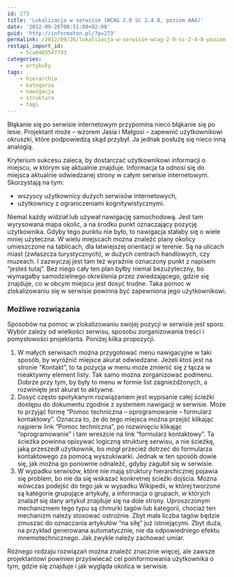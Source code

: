```yaml
---
id: 273
title: 'Lokalizacja w serwisie (WCAG 2.0 SC 2.4.8, poziom AAA)'
date: '2012-09-26T08:51:00+02:00'
guid: 'http://informaton.pl/?p=273'
permalink: /2012/09/26/lokalizacja-w-serwisie-wcag-2-0-sc-2-4-8-poziom-aaa/
restapi_import_id:
    - 5ca8405547793
categories:
    - artykuły
tags:
    - hierarchia
    - kategorie
    - nawigacja
    - struktura
    - tagi
---
```


Błąkanie się po serwisie internetowym przypomina nieco błąkanie się po lesie. Projektant może – wzorem Jasia i Małgosi – zapewnić użytkownikowi okruszki, które podpowiedzą skąd przybył. Ja jednak posłużę się nieco inną analogią.

Kryterium sukcesu zaleca, by dostarczać użytkownikowi informacji o miejscu, w którym się aktualnie znajduje. Informacja ta odnosi się do miejsca aktualnie odwiedzanej strony w całym serwisie internetowym. Skorzystają na tym:

- wszyscy użytkownicy dużych serwisów internetowych,
- użytkownicy z ograniczeniami kognitywistycznymi.

Niemal każdy widział lub używał nawigację samochodową. Jest tam wyrysowana mapa okolic, a na środku punkt oznaczający pozycję użytkownika. Gdyby tego punktu nie było, to nawigacja stałaby się o wiele mniej użyteczna. W wielu miejscach można znaleźć plany okolicy umieszczone na tablicach, dla łatwiejszej orientacji w terenie. Są na ulicach miast (zwłaszcza turystycznych), w dużych centrach handlowych, czy muzeach. I zazwyczaj jest tam też wyraźnie oznaczony punkt z napisem “jesteś tutaj”. Bez niego cały ten plan byłby niemal bezużyteczny, bo wymagałby samodzielnego określenia przez zwiedzającego, gdzie się znajduje, co w obcym miejscu jest dosyć trudne. Taka pomoc w zlokalizowaniu się w serwisie powinna być zapewniona jego użytkownikowi.

### Możliwe rozwiązania

Sposobów na pomoc w zlokalizowaniu swojej pozycji w serwisie jest sporo. Wybór zależy od wielkości serwisu, sposobu zorganizowania treści i pomysłowości projektanta. Poniżej kilka propozycji.

1. W małych serwisach można przygotować menu nawigacyjne w taki sposób, by wyróżnić miejsce akurat odwiedzane. Jeżeli ktoś jest na stronie “Kontakt”, to ta pozycja w menu może zmienić się z łącza w nieaktywny element listy. Tak samo można zorganizować podmenu. Dobrze przy tym, by były to menu w formie list zagnieżdżonych, a rozwinięte jest akurat to aktywne.
2. Dosyć często spotykanym rozwiązaniem jest wypisanie całej ścieżki dostępu do dokumentu zgodnie z systemem nawigacji w serwisie. Może to przyjąć formę “Pomoc techniczna – oprogramowanie – formularz kontaktowy”. Oznacza to, że do tego miejsca można przejść klikając najpierw link “Pomoc techniczna”, po rozwinięciu klikając “oprogramowanie” i tam wreszcie na link “formularz kontaktowy”. Ta ścieżka powinna opisywać logiczną strukturę serwisu, a nie ścieżkę, jaką przeszedł użytkownik, bo mógł przecież dotrzeć do formularza kontaktowego za pomocą wyszukiwarki. Jednak w ten sposób dowie się, jak można go ponownie odnaleźć, gdyby zagubił się w serwisie.
3. W wypadku serwisów, które nie mają struktury hierarchicznej pojawia się problem, bo nie da się wskazać konkretnej ścieżki dojścia. Można wówczas podejść do tego jak w wypadku Wikipedii, w której tworzone są kategorie grupujące artykuły, a informacja o grupach, w których znalazł się dany artykuł znajduje się na dole strony. Uproszczonym mechanizmem tego typu są chmurki tagów lub kategorii, chociaż ten mechanizm należy stosować ostrożnie. Zbyt mała liczba tagów będzie zmuszać do oznaczania artykułów “na siłę” już istniejącymi. Zbyt duża, na przykład generowana automatycznie, nie da odpowiedniego efektu mnemotechnicznego. Jak zwykle należy zachować umiar.

Różnego rodzaju rozwiązań można znaleźć znacznie więcej, ale zawsze projektantowi powinien przyświecać cel poinformowania użytkownika o tym, gdzie się znajduje i jak wygląda okolica w serwisie.
